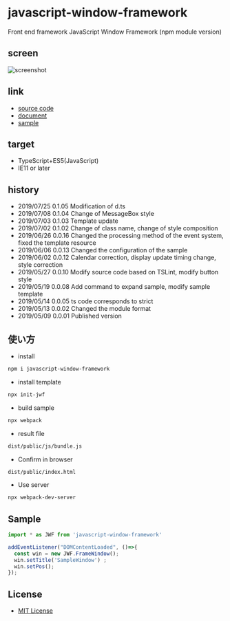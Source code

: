 # javascript-window-framework

Front end framework
JavaScript Window Framework (npm module version)

## screen

![screenshot](https://raw.githubusercontent.com/JavaScript-WindowFramework/javascript-window-framework/ScreenShot/ScreenShot.gif)

## link

- [source code](https://github.com/JavaScript-WindowFramework/javascript-window-framework)
- [document](https://javascript-windowframework.github.io/TypeDocViewer/dist/)
- [sample](https://github.com/JavaScript-WindowFramework/jwf_sample01)

## target

- TypeScript+ES5(JavaScript)
- IE11 or later

## history

- 2019/07/25 0.1.05 Modification of d.ts
- 2019/07/08 0.1.04 Change of MessageBox style
- 2019/07/03 0.1.03 Template update
- 2019/07/02 0.1.02 Change of class name, change of style composition
- 2019/06/26 0.0.16 Changed the processing method of the event system, fixed the template resource
- 2019/06/06 0.0.13 Changed the configuration of the sample
- 2019/06/02 0.0.12 Calendar correction, display update timing change, style correction
- 2019/05/27 0.0.10 Modify source code based on TSLint, modify button style
- 2019/05/19 0.0.08 Add command to expand sample, modify sample template
- 2019/05/14 0.0.05 ts code corresponds to strict
- 2019/05/13 0.0.02 Changed the module format
- 2019/05/09 0.0.01 Published version

## 使い方

- install

```.sh
npm i javascript-window-framework
```

- install template

```.sh
npx init-jwf
```

- build sample

```.sh
npx webpack
```

- result file

```.sh
dist/public/js/bundle.js
```

- Confirm in browser

```.sh
dist/public/index.html
```

- Use server

```.sh
npx webpack-dev-server
```

## Sample

```src/public/index.ts
import * as JWF from 'javascript-window-framework'

addEventListener("DOMContentLoaded", ()=>{
  const win = new JWF.FrameWindow();
  win.setTitle('SampleWindow') ;
  win.setPos();
});
```

## License

- [MIT License](https://opensource.org/licenses/mit-license.php)
